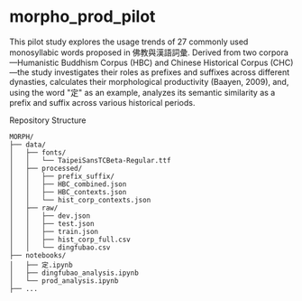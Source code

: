 # morpho_prod_pilot
This pilot study explores the usage trends of 27 commonly used monosyllabic words proposed in 佛教與漢語詞彙. Derived from two corpora—Humanistic Buddhism Corpus (HBC) and Chinese Historical Corpus (CHC)—the study investigates their roles as prefixes and suffixes across different dynasties, calculates their morphological productivity (Baayen, 2009), and, using the word "定" as an example, analyzes its semantic similarity as a prefix and suffix across various historical periods.


Repository Structure
```
MORPH/
├── data/
│   ├── fonts/
│   │   └── TaipeiSansTCBeta-Regular.ttf 
│   ├── processed/
│   │   ├── prefix_suffix/ 
│   │   ├── HBC_combined.json  
│   │   ├── HBC_contexts.json  
│   │   └── hist_corp_contexts.json  
│   ├── raw/
│   │   ├── dev.json  
│   │   ├── test.json  
│   │   ├── train.json  
│   │   ├── hist_corp_full.csv  
│   │   └── dingfubao.csv  
├── notebooks/
│   ├── 定.ipynb  
│   ├── dingfubao_analysis.ipynb  
│   └── prod_analysis.ipynb  
├── ...
```